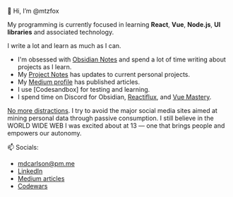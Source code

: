 👋 Hi, I’m @mtzfox

My programming is currently focused in learning **React**, **Vue**, **Node.js**, **UI libraries** and associated technology. 

I write a lot and learn as much as I can.
- I'm obsessed with [Obsidian Notes](https://obsidian.mikecarlson.io) and spend a lot of time writing about projects as I learn.
- My [Project Notes](https://obsidian.mikecarlson.io/Project+Notes) has updates to current personal projects.
- My [Medium profile](https://medium.com/@mtzfox/subscribe) has published articles.
- I use [Codesandbox] for testing and learning.
- I spend time on Discord for Obsidian, [Reactiflux](https://www.reactiflux.com/), and [Vue Mastery](https://www.vuemastery.com/).

[No more distractions](https://www.theatlantic.com/technology/archive/2022/11/twitter-facebook-social-media-decline/672074/). I try to avoid the major social media sites aimed at mining personal data through passive consumption. I still believe in the WORLD WIDE WEB I was excited about at 13 — one that brings people and empowers our autonomy. 

📫 Socials: 
- [mdcarlson@pm.me](mailto:mdcarlson@pm.me) 
- [LinkedIn](https://www.linkedin.com/in/mike-carlson-dev/)
- [Medium articles](https://medium.com/@mtzfox/subscribe)
- [Codewars](https://www.codewars.com/users/mtzfox)



<!---
mtzfox/mtzfox is a ✨ special ✨ repository because its `README.md` (this file) appears on your GitHub profile.
You can click the Preview link to take a look at your changes.
--->
